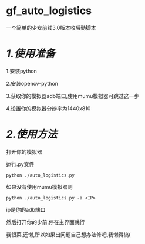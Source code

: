 # gf_auto_logistics
 一个简单的少女前线3.0版本收后勤脚本

# ***1.使用准备***

1.安装python

2.安装opencv-python

3.获取你的模拟器adb端口,使用mumu模拟器可跳过这一步

4.设置你的模拟器分辨率为1440x810

# ***2.使用方法***

打开你的模拟器

运行.py文件

`python ./auto_logistics.py`

如果没有使用mumu模拟器则

`python ./auto_logistics.py -a <IP>`

ip是你的adb端口

然后打开你的少前,停在主界面就行





我很菜,还懒,所以如果出问题自己想办法修吧,我懒得搞(
